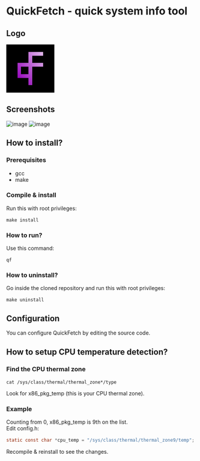 # QuickFetch - quick system info tool

## Logo
![Logo](logo.png)

## Screenshots
![image](https://github.com/user-attachments/assets/b38c5733-d976-4afe-9aa2-e76290441594)
![image](https://github.com/jakub-swiniarski/quickfetch/assets/77209709/8986e556-c2c4-4f50-b686-5ed4b8da94be)

## How to install?
### Prerequisites
- gcc
- make

### Compile & install
Run this with root privileges:
```shell
make install
```

### How to run?
Use this command:
```shell
qf
```

### How to uninstall?
Go inside the cloned repository and run this with root privileges: <br/>
```shell
make uninstall
```

## Configuration
You can configure QuickFetch by editing the source code. 

## How to setup CPU temperature detection?
### Find the CPU thermal zone
```shell
cat /sys/class/thermal/thermal_zone*/type
```
Look for x86_pkg_temp (this is your CPU thermal zone).

### Example
Counting from 0, x86_pkg_temp is 9th on the list. <br>
Edit config.h:
```c
static const char *cpu_temp = "/sys/class/thermal/thermal_zone9/temp";
```
Recompile & reinstall to see the changes.
